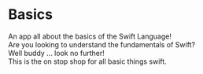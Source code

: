 # Basics
An app all about the basics of the Swift Language! <br />
Are you looking to understand the fundamentals of Swift?  <br />
Well buddy ... look no further!   <br />
This is the on stop shop for all basic things swift.  <br />
